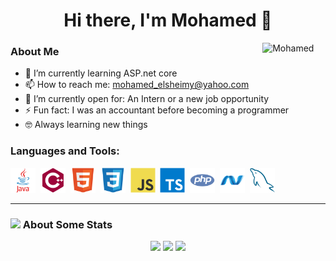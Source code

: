 
<h1 align="center"> Hi there, I'm Mohamed 👋</h1>



<p><img align="right" src="https://github.com/Adam-pw/Adam-pw/blob/main/animation_500_kxa883sd.gif" alt="Mohamed" width ="20%"/></p>



### About Me 

- 🌱 I’m currently learning ASP.net core
- 📫 How to reach me: mohamed_elsheimy@yahoo.com
- 🤔 I’m currently open for: An Intern or a new job opportunity
- ⚡ Fun fact: I was an accountant before becoming a programmer
- 🤓 Always learning new things

### Languages and Tools:  

<img src="https://github.com/devicons/devicon/raw/master/icons/java/java-original-wordmark.svg" title="Java" alt="Java" width="40px">&nbsp;
<img src="https://github.com/devicons/devicon/raw/master/icons/cplusplus/cplusplus-plain.svg" title="C++" alt="C++" width="40px">&nbsp;
<img src="https://github.com/devicons/devicon/raw/master/icons/html5/html5-original.svg" title="HTML5" alt="HTML" title="C#" alt="C#" width="40px">&nbsp;
<img src="https://github.com/devicons/devicon/raw/master/icons/css3/css3-original.svg" title="CSS3" alt="CSS" width="40px">&nbsp;
<img src="https://github.com/devicons/devicon/raw/master/icons/javascript/javascript-original.svg" title="JavaScript" alt="JavaScript" width="40px">&nbsp;
<img src="https://github.com/devicons/devicon/raw/master/icons/typescript/typescript-original.svg" title="TypeScript" alt="TypeScript" width="40px">&nbsp;
<img src="https://github.com/devicons/devicon/raw/master/icons/php/php-plain.svg" title="php" alt="php" width="40px">&nbsp;
<img src="https://github.com/devicons/devicon/raw/master/icons/dot-net/dot-net-original.svg" title="dot-net" alt="dot-net" width="40px">&nbsp;
<img src="https://github.com/devicons/devicon/raw/master/icons/mysql/mysql-original.svg" width="40" title="mysql" alt="mysql" width="40px">



-----
### <img src="https://media0.giphy.com/media/cNZqrH5IzOG0xrlWks/giphy.gif?cid=ecf05e47map255q427en9uprqc1sb0unjq5k4fnqg5pmhhs4&rid=giphy.gif&ct=s" width="50px"> About Some Stats
<p align="center">
  <img height="50%" width="auto" src ="https://github-readme-stats.vercel.app/api?username=MohamedElsheimy83&show_icons=true&count_private=true&theme=darcula&hide_border=true&hide=issues,contribs&bg_color=00000000">
  <img height="50%" width="auto" src ="https://github-readme-stats.vercel.app/api/top-langs/?username=MohamedElsheimy83&layout=compact&hide_border=true&theme=darcula&bg_color=00000000&langs_count=6&hide=jupyter%20notebook,tex,css,php">
  <img src ="https://github-readme-streak-stats.herokuapp.com?user=MohamedElsheimy83&theme=darcula&hide_border=true&background=FFFFFF00">
  <br>
  <br>
 </p>
